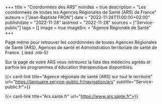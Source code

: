 +++
title = "Coordonnées des ARS"
noindex = true
description = "Les coordonnées de toutes les Agences Régionales de Santé (ARS) de France"
auteurs = ["Jean-Baptiste FRON"]
date = "2022-11-28T11:00:00+02:00"
publishdate = "2022-11-28"
lastmod = "2022-11-28"
sources = ["Service-public"]
tags = []
image = true
imageSrc = "Agence Régionale de Santé"
+++

Page mémo pour retrouver les coordonnées de toutes Agences Régionales de Santé (ARS), Agences de santé et Administration territoriale de santé de France.
{.lead .mb-5}

Sur la page de votre ARS vous retrouvez la liste des médecins agréés et parfois les programmes d'éducation thérapeutique disponibles.

{{< card-link title="Agence régionale de santé (ARS) sur tout le territoire" url="https://lannuaire.service-public.fr/navigation/ars" subtitle="Service-public.fr">}}

{{< card-link title="Ars.sante.fr" url="https://www.ars.sante.fr">}}
